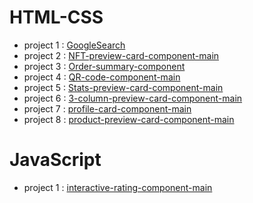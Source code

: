 # HTML-CSS
- project 1 : [GoogleSearch](https://amjad12-10.github.io/Web-Developement_Projects/Google-SearchPage-Clown-main) 
- project 2 : [NFT-preview-card-component-main](https://amjad12-10.github.io/Web-Developement_Projects/FrontEndMentor/NFT-preview-card-component-main)  
- project 3 : [Order-summary-component](https://amjad12-10.github.io/Web-Developement_Projects/FrontEndMentor/Order-summary-component-main)
- project 4 : [QR-code-component-main](https://amjad12-10.github.io/Web-Developement_Projects/FrontEndMentor/QR-code-component-main)
- project 5 : [Stats-preview-card-component-main](https://amjad12-10.github.io/Web-Developement_Projects/FrontEndMentor/Stats-preview-card-component-main)
- project 6 : [3-column-preview-card-component-main](https://amjad12-10.github.io/Web-Developement_Projects/FrontEndMentor/3-column-preview-card-component-main)
- project 7 : [profile-card-component-main](https://amjad12-10.github.io/Web-Developement_Projects/FrontEndMentor/profile-card-component-main)
- project 8 : [product-preview-card-component-main](https://amjad12-10.github.io/Web-Developement_Projects/FrontEndMentor/product-preview-card-component-main)

# JavaScript
- project 1 : [interactive-rating-component-main](https://amjad12-10.github.io/Web-Developement_Projects/FrontEndMentor/interactive-rating-component-main)
